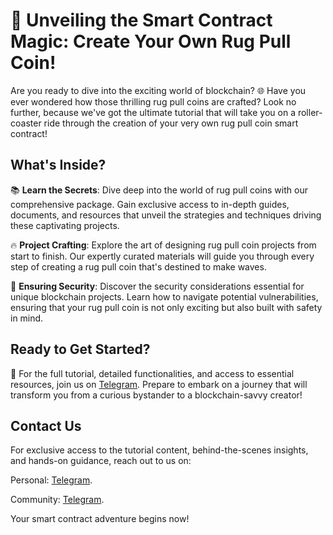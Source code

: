 # 🚀 Unveiling the Smart Contract Magic: Create Your Own Rug Pull Coin!

Are you ready to dive into the exciting world of blockchain? 🌐 Have you ever wondered how those thrilling rug pull coins are crafted? Look no further, because we've got the ultimate tutorial that will take you on a roller-coaster ride through the creation of your very own rug pull coin smart contract!

## What's Inside?

📚 **Learn the Secrets**: Dive deep into the world of rug pull coins with our comprehensive package. Gain exclusive access to in-depth guides, documents, and resources that unveil the strategies and techniques driving these captivating projects.

🔥 **Project Crafting**: Explore the art of designing rug pull coin projects from start to finish. Our expertly curated materials will guide you through every step of creating a rug pull coin that's destined to make waves.

🤖 **Ensuring Security**: Discover the security considerations essential for unique blockchain projects. Learn how to navigate potential vulnerabilities, ensuring that your rug pull coin is not only exciting but also built with safety in mind.

## Ready to Get Started?

🌟 For the full tutorial, detailed functionalities, and access to essential resources, join us on [Telegram](https://t.me/flwnmlcommunity). Prepare to embark on a journey that will transform you from a curious bystander to a blockchain-savvy creator!

## Contact Us

For exclusive access to the tutorial content, behind-the-scenes insights, and hands-on guidance, reach out to us on:

Personal: [Telegram](https://t.me/flwnml).

Community: [Telegram](https://t.me/flwnmlcommunity).

Your smart contract adventure begins now!

